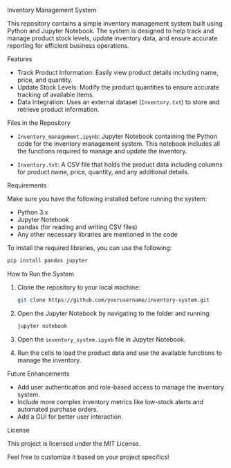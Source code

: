Inventory Management System

This repository contains a simple inventory management system built using Python and Jupyter Notebook. The system is designed to help track and manage product stock levels, update inventory data, and ensure accurate reporting for efficient business operations.

Features

- Track Product Information: Easily view product details including name, price, and quantity.
- Update Stock Levels: Modify the product quantities to ensure accurate tracking of available items.
- Data Integration: Uses an external dataset (`Inventory.txt`) to store and retrieve product information.

Files in the Repository

- `Inventory_management.ipynb`: Jupyter Notebook containing the Python code for the inventory management system. This notebook includes all the functions required to manage and update the inventory.
  
- `Inventory.txt`: A CSV file that holds the product data including columns for product name, price, quantity, and any additional details.

Requirements

Make sure you have the following installed before running the system:

- Python 3.x
- Jupyter Notebook
- pandas (for reading and writing CSV files)
- Any other necessary libraries are mentioned in the code

To install the required libraries, you can use the following:

```bash
pip install pandas jupyter
```

How to Run the System

1. Clone the repository to your local machine:

   ```bash
   git clone https://github.com/yourusername/inventory-system.git
   ```

2. Open the Jupyter Notebook by navigating to the folder and running:

   ```bash
   jupyter notebook
   ```

3. Open the `inventory_system.ipynb` file in Jupyter Notebook.

4. Run the cells to load the product data and use the available functions to manage the inventory.

Future Enhancements

- Add user authentication and role-based access to manage the inventory system.
- Include more complex inventory metrics like low-stock alerts and automated purchase orders.
- Add a GUI for better user interaction.

License

This project is licensed under the MIT License.



Feel free to customize it based on your project specifics!
